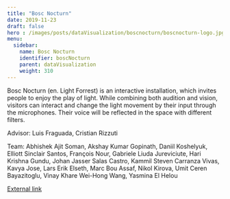 ```yaml
---
title: "Bosc Nocturn"
date: 2019-11-23
draft: false
hero : /images/posts/dataVisualization/boscnocturn/boscnocturn-logo.jpg
menu:
  sidebar:
    name: Bosc Nocturn
    identifier: boscNocturn
    parent: dataVisualization
    weight: 310
---
```


Bosc Nocturn (en. Light Forrest) is an interactive installation, which invites people to enjoy the play of light. While combining both audition and vision, visitors can interact and change the light movement by their input through the microphones. Their voice will be reflected in the space with different filters. 

Advisor: Luis Fraguada, Cristian Rizzuti

Team: Abhishek Ajit Soman, Akshay Kumar Gopinath, Daniil Koshelyuk, Elliott Sinclair Santos, François Nour, Gabriele Liuda Jureviciute, Hari Krishna Gundu, Johan Jasser Salas Castro, Kammil Steven Carranza Vivas, Kavya Jose, Lars Erik Elseth, Marc Bou Assaf, Nikol Kirova, Umit Ceren Bayazitoglu, Vinay Khare Wei-Hong Wang, Yasmina El Helou

[External link](http://www.iaacblog.com/programs/llum_bosc_nocturn/)